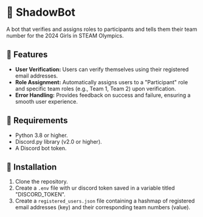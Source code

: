 # :robot: ShadowBot
A bot that verifies and assigns roles to participants and tells them their team number for the 2024 Girls in STEAM Olympics.

## :cherry_blossom: Features

- **User Verification:** Users can verify themselves using their registered email addresses.
- **Role Assignment:** Automatically assigns users to a "Participant" role and specific team roles (e.g., Team 1, Team 2) upon verification.
- **Error Handling:** Provides feedback on success and failure, ensuring a smooth user experience.

## :butterfly: Requirements

- Python 3.8 or higher.
- Discord.py library (v2.0 or higher).
- A Discord bot token.

## :lady_beetle: Installation

1. Clone the repository.
2. Create a `.env` file with ur discord token saved in a variable titled "DISCORD_TOKEN".
3. Create a `registered_users.json` file containing a hashmap of registered email addresses (key) and their corresponding team numbers (value).
